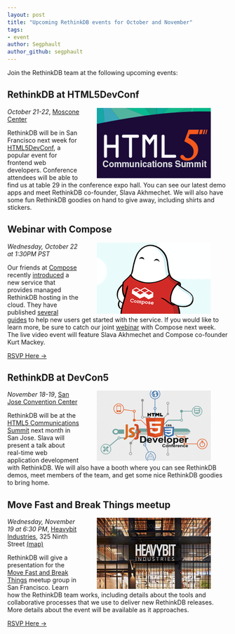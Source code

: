 ```yaml
---
layout: post
title: "Upcoming RethinkDB events for October and November"
tags: 
- event
author: Segphault
author_github: segphault
---
```


Join the RethinkDB team at the following upcoming events:

## RethinkDB at HTML5DevConf

<img src="/assets/images/posts/2014-10-17-html5con.png" style="float: right; margin: 0px 40px;" />

*October 21-22*, [Moscone Center][]

RethinkDB will be in San Francisco next week for [HTML5DevConf][], a popular
event for frontend web developers. Conference attendees will be able to find us
at table 29 in the conference expo hall. You can see our latest demo apps and
meet RethinkDB co-founder, Slava Akhmechet. We will also have some fun
RethinkDB goodies on hand to give away, including shirts and stickers.
<!--more-->

[Moscone Center]: http://html5devconf.com/venue.html
[HTML5DevConf]: http://html5devconf.com/

## Webinar with Compose

<img src="/assets/images/posts/2014-10-17-compose-block.png" style="float: right; margin: 0px 40px;" />

*Wednesday, October 22 at 1:30PM PST*

Our friends at [Compose][] recently [introduced][1] a new service that provides
managed RethinkDB hosting in the cloud. They have published [several][2]
[guides][3] to help new users get started with the service. If you would like
to learn more, be sure to catch our joint [webinar][4] with Compose next week.
The live video event will feature Slava Akhmechet and Compose co-founder Kurt
Mackey.

[RSVP Here &rarr;][5]

[Compose]: http://compose.io/
[1]: http://rethinkdb.com/blog/compose/
[2]: https://blog.compose.io/getting-started-with-compose-and-rethinkdb/
[3]: https://blog.compose.io/connecting-to-composes-rethinkdb-deployments-with-ssh/
[4]: http://www.meetup.com/RethinkDB-Bay-Area-Meetup-Group/events/213498072/
[5]: http://www.meetup.com/RethinkDB-Bay-Area-Meetup-Group/events/213498072/

## RethinkDB at DevCon5

<img src="/assets/images/posts/2014-10-17-html5devconf.png" style="float: right; margin: 0px 40px;" />

*November 18-19*, [San Jose Convention Center][6]

RethinkDB will be at the [HTML5 Communications Summit][7] next month in San
Jose. Slava will present a talk about real-time web application development
with RethinkDB. We will also have a booth where you can see RethinkDB demos,
meet members of the team, and get some nice RethinkDB goodies to bring home.

[6]: http://www.html5report.com/conference/california/travel.aspx
[7]: http://www.html5report.com/conference/california/

## Move Fast and Break Things meetup

<img src="/assets/images/posts/2014-09-02-heavybit.jpg" style="float: right; margin: 0px 40px;" />

*Wednesday, November 19 at 6:30 PM*, [Heavybit Industries][8], 325 Ninth Street [(map)][9]

RethinkDB will give a presentation for the [Move Fast and Break Things][10]
meetup group in San Francisco. Learn how the RethinkDB team works, including
details about the tools and collaborative processes that we use to deliver new
RethinkDB releases. More details about the event will be available as it
approaches.

[RSVP Here &rarr;][11]

[8]: http://heavybit.com
[9]: https://www.google.com/maps/place/325+9th+St,+San+Francisco,+CA+94103/@37.773589,-122.411017,17z/data=!3m1!4b1!4m2!3m1!1s0x808f7e283f30b915:0x6697580414bf2352?hl=en-US
[10]: http://www.meetup.com/Move-Fast-and-Break-Things/
[11]: http://www.meetup.com/Move-Fast-and-Break-Things/events/207880972/
